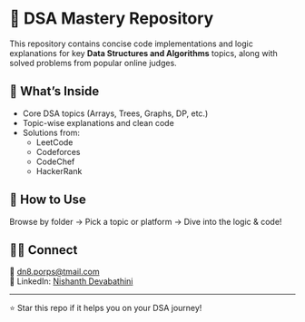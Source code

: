 # 🧠 DSA Mastery Repository

This repository contains concise code implementations and logic explanations for key **Data Structures and Algorithms** topics, along with solved problems from popular online judges.

## 📂 What’s Inside

- Core DSA topics (Arrays, Trees, Graphs, DP, etc.)
- Topic-wise explanations and clean code
- Solutions from:
  - LeetCode
  - Codeforces
  - CodeChef
  - HackerRank

## 🚀 How to Use

Browse by folder → Pick a topic or platform → Dive into the logic & code!

## 👨‍💻 Connect

📧 dn8.porps@tmail.com  
🔗 LinkedIn: [Nishanth Devabathini](https://linkedin.com/in/nishanthdevabathini)

---

⭐ Star this repo if it helps you on your DSA journey!
